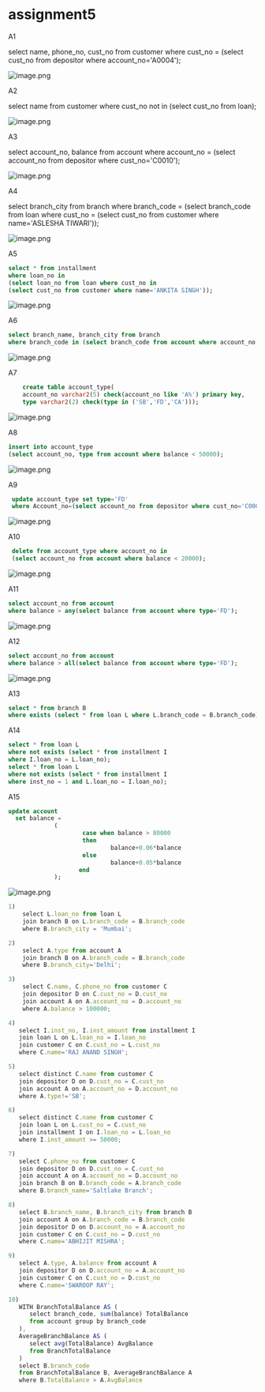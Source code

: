 # assignment5

A1

select name, phone_no, cust_no from customer
where cust_no = (select cust_no from depositor where account_no='A0004');

![image.png](image.png)

A2

select name from customer
where cust_no not in
(select cust_no from loan);

![image.png](image%201.png)

A3

select account_no, balance from account
where account_no = (select account_no from depositor where cust_no='C0010');

![image.png](image%202.png)

A4

select branch_city from branch where branch_code = (select branch_code from loan where cust_no = (select cust_no from customer where name='ASLESHA TIWARI'));

![image.png](image%203.png)

A5

```sql
select * from installment 
where loan_no in 
(select loan_no from loan where cust_no in 
(select cust_no from customer where name='ANKITA SINGH'));
```

![image.png](image%204.png)

A6

```sql
select branch_name, branch_city from branch
where branch_code in (select branch_code from account where account_no in (select account_no from depositor where cust_no in (select cust_no from customer where name='ABHIJIT MISHRA')));

```

![image.png](image%205.png)

A7

```sql
	create table account_type(
	account_no varchar2(5) check(account_no like 'A%') primary key,
	type varchar2(2) check(type in ('SB','FD','CA')));
```

![image.png](image%206.png)

A8

```sql
insert into account_type
(select account_no, type from account where balance < 50000);

```

![image.png](image%207.png)

A9

```sql
 update account_type set type='FD' 
 where Account_no=(select account_no from depositor where cust_no='C0007');
```

![image.png](image%208.png)

A10

```sql
 delete from account_type where account_no in
 (select account_no from account where balance < 20000);
```

![image.png](image%209.png)

A11

```sql
select account_no from account
where balance > any(select balance from account where type='FD');
```

![image.png](image%2010.png)

A12

```sql
select account_no from account 
where balance > all(select balance from account where type='FD');
```

![image.png](image%2011.png)

A13

```sql
select * from branch B
where exists (select * from loan L where L.branch_code = B.branch_code);

```

A14

```sql
select * from loan L
where not exists (select * from installment I 
where I.loan_no = L.loan_no);
select * from loan L
where not exists (select * from installment I 
where inst_no = 1 and L.loan_no = I.loan_no);
```

A15

```sql
update account
  set balance =
             (
                     case when balance > 80000
                     then
                             balance+0.06*balance
                     else
                             balance+0.05*balance
                    end
             );
```

![image.png](image%2012.png)

```jsx
1)
	select L.loan_no from loan L
	join branch B on L.branch_code = B.branch_code
	where B.branch_city = 'Mumbai';

2)
	select A.type from account A
	join branch B on A.branch_code = B.branch_code
	where B.branch_city='Delhi';

3)
	select C.name, C.phone_no from customer C
	join depositor D on C.cust_no = D.cust_no
	join account A on A.account_no = D.account_no
	where A.balance > 100000;

4)
   select I.inst_no, I.inst_amount from installment I
   join loan L on L.loan_no = I.loan_no
   join customer C on C.cust_no = L.cust_no
   where C.name='RAJ ANAND SINGH';

5)
   select distinct C.name from customer C
   join depositor D on D.cust_no = C.cust_no
   join account A on A.account_no = D.account_no
   where A.type!='SB';

6)
   select distinct C.name from customer C
   join loan L on L.cust_no = C.cust_no
   join installment I on I.loan_no = L.loan_no
   where I.inst_amount >= 50000;

7)
   select C.phone_no from customer C
   join depositor D on D.cust_no = C.cust_no
   join account A on A.account_no = D.account_no
   join branch B on B.branch_code = A.branch_code
   where B.branch_name='Saltlake Branch';

8)
   select B.branch_name, B.branch_city from branch B
   join account A on A.branch_code = B.branch_code
   join depositor D on D.account_no = A.account_no
   join customer C on C.cust_no = D.cust_no
   where C.name='ABHIJIT MISHRA';

9)
   select A.type, A.balance from account A
   join depositor D on D.account_no = A.account_no
   join customer C on C.cust_no = D.cust_no
   where C.name='SWAROOP RAY';

10)
   WITH BranchTotalBalance AS (
      select branch_code, sum(balance) TotalBalance
      from account group by branch_code
   ),
   AverageBranchBalance AS (
      select avg(TotalBalance) AvgBalance
      from BranchTotalBalance
   )
   select B.branch_code
   from BranchTotalBalance B, AverageBranchBalance A
   where B.TotalBalance > A.AvgBalance
```